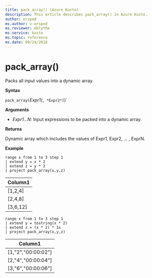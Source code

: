 ```yaml
---
title: pack_array() (Azure Kusto)
description: This article describes pack_array() in Azure Kusto.
author: orspod
ms.author: v-orspod
ms.reviewer: mblythe
ms.service: kusto
ms.topic: reference
ms.date: 09/24/2018
---
```

# pack_array()

Packs all input values into a dynamic array.

**Syntax**

`pack_array(`*Expr1*`[`,` *Expr2*]`)`

**Arguments**

* *Expr1...N*: Input expressions to be packed into a dynamic array.

**Returns**

Dynamic array which includes the values of Expr1, Expr2, ... , ExprN.

**Example**

```kusto
range x from 1 to 3 step 1
| extend y = x * 2
| extend z = y * 2
| project pack_array(x,y,z)
```

|Column1|
|---|
|[1,2,4]|
|[2,4,8]|
|[3,6,12]|

```kusto
range x from 1 to 3 step 1
| extend y = tostring(x * 2)
| extend z = (x * 2) * 1s
| project pack_array(x,y,z)
```

|Column1|
|---|
|[1,"2","00:00:02"]|
|[2,"4","00:00:04"]|
|[3,"6","00:00:06"]|